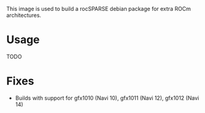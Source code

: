 This image is used to build a rocSPARSE debian package for extra ROCm architectures.

# Usage

TODO

# Fixes

- Builds with support for gfx1010 (Navi 10), gfx1011 (Navi 12), gfx1012 (Navi 14)
